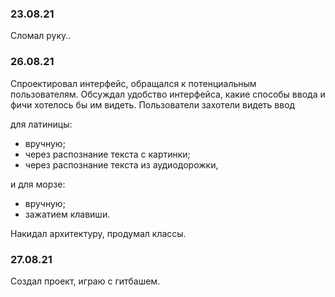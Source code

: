 ### 23.08.21
Сломал руку..

### 26.08.21
Спроектировал интерфейс, обращался к потенциальным пользователям. Обсуждал удобство интерфейса, какие способы ввода и фичи хотелось бы им видеть. 
Пользователи захотели видеть ввод 

для латиницы:
* вручную;
* через распознание текста с картинки;
* через распознание текста из аудиодорожки,

и для морзе:
* вручную;
* зажатием клавиши.

Накидал архитектуру, продумал классы.

### 27.08.21
Создал проект, играю с гитбашем.
